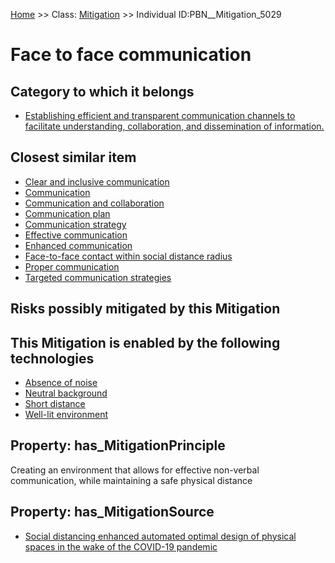 [Home](https://github.com/mm80843/T3.5/blob/pages/index.md) >> Class: [Mitigation](https://github.com/mm80843/T3.5/tree/main/docs/Mitigation/index.md) >> Individual ID:PBN__Mitigation_5029 

# __Face to face communication__

## Category to which it belongs

* [Establishing efficient and transparent communication channels to facilitate understanding, collaboration, and dissemination of information.](https://github.com/mm80843/T3.5/blob/pages/PBNCategory/PBN__PBNCategory_136.md)

## Closest similar item

* [Clear and inclusive communication](https://github.com/mm80843/T3.5/blob/pages/Mitigation/PBN__Mitigation_4032.md)
* [Communication](https://github.com/mm80843/T3.5/blob/pages/Mitigation/PBN__Mitigation_3865.md)
* [Communication and collaboration](https://github.com/mm80843/T3.5/blob/pages/Mitigation/PBN__Mitigation_3389.md)
* [Communication plan](https://github.com/mm80843/T3.5/blob/pages/Mitigation/PBN__Mitigation_716.md)
* [Communication strategy](https://github.com/mm80843/T3.5/blob/pages/Mitigation/PBN__Mitigation_410.md)
* [Effective communication](https://github.com/mm80843/T3.5/blob/pages/Mitigation/PBN__Mitigation_4633.md)
* [Enhanced communication](https://github.com/mm80843/T3.5/blob/pages/Mitigation/PBN__Mitigation_4648.md)
* [Face-to-face contact within social distance radius](https://github.com/mm80843/T3.5/blob/pages/Mitigation/PBN__Mitigation_1373.md)
* [Proper communication](https://github.com/mm80843/T3.5/blob/pages/Mitigation/PBN__Mitigation_4276.md)
* [Targeted communication strategies](https://github.com/mm80843/T3.5/blob/pages/Mitigation/PBN__Mitigation_3697.md)

## Risks possibly mitigated by this Mitigation


## This Mitigation is enabled by the following technologies

* [Absence of noise](https://github.com/mm80843/T3.5/blob/pages/Technology/PBN__Technology_3701.md)
* [Neutral background](https://github.com/mm80843/T3.5/blob/pages/Technology/PBN__Technology_3700.md)
* [Short distance](https://github.com/mm80843/T3.5/blob/pages/Technology/PBN__Technology_3702.md)
* [Well-lit environment](https://github.com/mm80843/T3.5/blob/pages/Technology/PBN__Technology_3699.md)

## Property: has_MitigationPrinciple

Creating an environment that allows for effective non-verbal communication, while maintaining a safe physical distance

## Property: has_MitigationSource

* [Social distancing enhanced automated optimal design of physical spaces in the wake of the COVID-19 pandemic](https://github.com/mm80843/T3.5/blob/pages/Article/PBN__Article_186.md)


